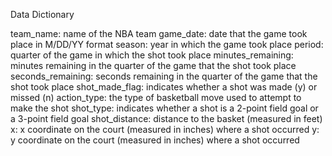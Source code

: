 Data Dictionary

team_name: name of the NBA team
game_date: date that the game took place in M/DD/YY format
season: year in which the game took place
period: quarter of the game in which the shot took place
minutes_remaining: minutes remaining in the quarter of the game that the shot took place
seconds_remaining: seconds remaining in the quarter of the game that the shot took place
shot_made_flag: indicates whether a shot was made (y) or missed (n)
action_type: the type of basketball move used to attempt to make the shot
shot_type: indicates whether a shot is a 2-point field goal or a 3-point field goal
shot_distance: distance to the basket (measured in feet)
x: x coordinate on the court (measured in inches) where a shot occurred
y: y coordinate on the court (measured in inches) where a shot occurred
